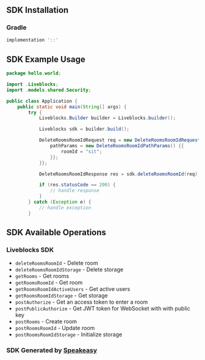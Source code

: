 # 

<!-- Start SDK Installation -->
## SDK Installation

### Gradle

```groovy
implementation '::'
```
<!-- End SDK Installation -->

## SDK Example Usage
<!-- Start SDK Example Usage -->
```java
package hello.world;

import .Liveblocks;
import .models.shared.Security;

public class Application {
    public static void main(String[] args) {
        try {
            Liveblocks.Builder builder = Liveblocks.builder();

            Liveblocks sdk = builder.build();

            DeleteRoomsRoomIdRequest req = new DeleteRoomsRoomIdRequest() {{
                pathParams = new DeleteRoomsRoomIdPathParams() {{
                    roomId = "sit";
                }};
            }};

            DeleteRoomsRoomIdResponse res = sdk.deleteRoomsRoomId(req);

            if (res.statusCode == 200) {
                // handle response
            }
        } catch (Exception e) {
            // handle exception
        }
```
<!-- End SDK Example Usage -->

<!-- Start SDK Available Operations -->
## SDK Available Operations

### Liveblocks SDK

* `deleteRoomsRoomId` - Delete room
* `deleteRoomsRoomIdStorage` - Delete storage
* `getRooms` - Get rooms
* `getRoomsRoomId` - Get room
* `getRoomsRoomIdActiveUsers` - Get active users
* `getRoomsRoomIdStorage` - Get storage
* `postAuthorize` - Get an access token to enter a room
* `postPublicAuthorize` - Get JWT token for WebSocket with with public key
* `postRooms` - Create room
* `postRoomsRoomId` - Update room
* `postRoomsRoomIdStorage` - Initialize storage

<!-- End SDK Available Operations -->

### SDK Generated by [Speakeasy](https://docs.speakeasyapi.dev/docs/using-speakeasy/client-sdks)
